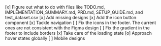 [x] Figure out what to do with files like TODO.md, IMPLEMENTATION_SUMMARY.md, PRD.md, SETUP_GUIDE.md, and test_dataset.csv
[x] Add missing designs
[x] Add the icon button component
[x] Tackle navigation
[ ] Fix the icons in the footer. The current ones are not consistent with the Figma design
[ ] Fix the gradient in the footer to include borders
[x] Take care of the loading state
[o] Approach hover states globally
[ ] Mobile designs